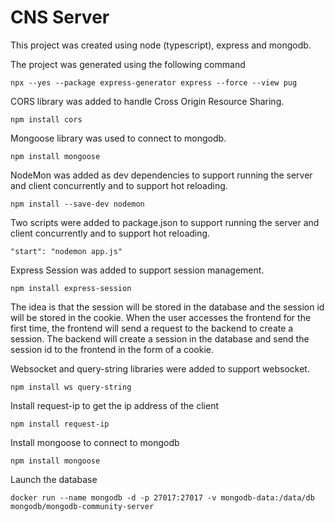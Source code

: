 # CNS Server

This project was created using node (typescript), express and mongodb.

The project was generated using the following command
```
npx --yes --package express-generator express --force --view pug
```

CORS library was added to handle Cross Origin Resource Sharing.
```
npm install cors
```

Mongoose library was used to connect to mongodb.
```
npm install mongoose
```

NodeMon was added as dev dependencies to support running the server and client concurrently and to support hot reloading.
```
npm install --save-dev nodemon
```

Two scripts were added to package.json to support running the server and client concurrently and to support hot reloading.
```
"start": "nodemon app.js"
```

Express Session was added to support session management.
```
npm install express-session
```
The idea is that the session will be stored in the database and the session id will be stored in the cookie.
When the user accesses the frontend for the first time, the frontend will send a request to the backend to create a session.
The backend will create a session in the database and send the session id to the frontend in the form of a cookie.

Websocket and query-string libraries were added to support websocket.
```
npm install ws query-string
```

Install request-ip to get the ip address of the client
```
npm install request-ip
```

Install mongoose to connect to mongodb
```
npm install mongoose
```

Launch the database
```
docker run --name mongodb -d -p 27017:27017 -v mongodb-data:/data/db mongodb/mongodb-community-server
```

